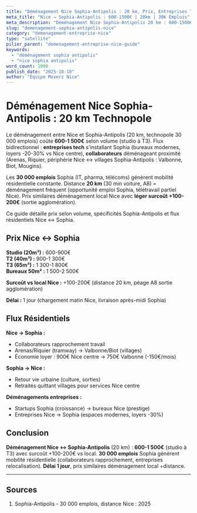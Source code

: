 ```yaml
---
title: "Déménagement Nice Sophia-Antipolis : 20 km, Prix, Entreprises Tech"
meta_title: "Nice → Sophia-Antipolis : 600-1500€ | 20km | 30K Emplois"
meta_description: "Déménagement Nice Sophia-Antipolis 20 km : 600-1500€ selon volume. Technopole 30 000 emplois, entreprises tech. Arenas ↔ Sophia fréquent. Guide."
slug: "demenagement-sophia-antipolis-nice"
category: "demenagement-entreprise-nice"
type: "satellite"
pilier_parent: "demenagement-entreprise-nice-guide"
keywords:
  - "déménagement sophia antipolis"
  - "nice sophia antipolis"
word_count: 1000
publish_date: "2025-10-18"
author: "Équipe Moverz Nice"
---
```


# Déménagement Nice Sophia-Antipolis : 20 km Technopole

Le déménagement entre Nice et Sophia-Antipolis (20 km, technopole 30 000 emplois) coûte **600-1 500€** selon volume (studio à T3). Flux bidirectionnel : **entreprises tech** s'installant Sophia (bureaux modernes, loyers -20-30% vs Nice centre), **collaborateurs** déménageant proximité (Arenas, Riquier, périphérie Nice ↔ villages Sophia-Antipolis : Valbonne, Biot, Mougins).

Les **30 000 emplois** Sophia (IT, pharma, télécoms) génèrent mobilité résidentielle constante. Distance **20 km** (30 min voiture, A8) = déménagement fréquent (opportunité emploi Sophia, télétravail partiel Nice). Prix similaires déménagement local Nice avec **léger surcoût +100-200€** (sortie agglomération).

Ce guide détaille prix selon volume, spécificités Sophia-Antipolis et flux résidentiels Nice ↔ Sophia.

## Prix Nice ↔ Sophia

**Studio (20m³) :** 600-900€  
**T2 (40m³) :** 900-1 300€  
**T3 (65m³) :** 1 300-1 800€  
**Bureaux 50m² :** 1 500-2 500€

**Surcoût vs local Nice :** +100-200€ (distance 20 km, péage A8 sortie agglomération)

**Délai :** 1 jour (chargement matin Nice, livraison après-midi Sophia)

## Flux Résidentiels

**Nice → Sophia :**
- Collaborateurs rapprochement travail
- Arenas/Riquier (tramway) → Valbonne/Biot (villages)
- Économie loyer : 900€ Nice centre → 750€ Valbonne (-150€/mois)

**Sophia → Nice :**
- Retour vie urbaine (culture, sorties)
- Retraités quittant villages pour services Nice centre

**Déménagements entreprises :**
- Startups Sophia (croissance) → bureaux Nice (prestige)
- Entreprises Nice → Sophia (espaces modernes, loyers -30%)

## Conclusion

**Déménagement Nice ↔ Sophia-Antipolis** (20 km) : **600-1 500€** (studio à T3) avec surcoût +100-200€ vs local. **30 000 emplois** Sophia génèrent mobilité résidentielle (collaborateurs rapprochement, entreprises relocalisation). **Délai 1 jour**, prix similaires déménagement local +distance.

---

## Sources

1. Sophia-Antipolis - 30 000 emplois, distance Nice : 2025


